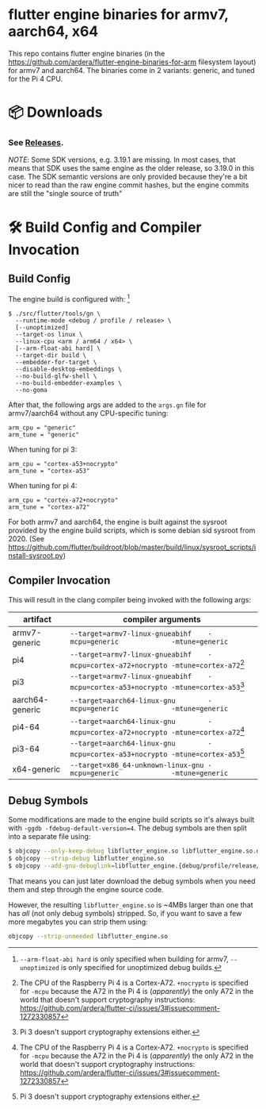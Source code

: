# flutter engine binaries for armv7, aarch64, x64

This repo contains flutter engine binaries (in the https://github.com/ardera/flutter-engine-binaries-for-arm filesystem layout) for armv7 and aarch64.
The binaries come in 2 variants: generic, and tuned for the Pi 4 CPU.

# 📦 Downloads

### **See [Releases](https://github.com/ardera/flutter_embedded/releases).**

*NOTE*: Some SDK versions, e.g. 3.19.1 are missing. In most cases, that means that SDK uses the same engine as the older release, so 3.19.0 in this case.
The SDK semantic versions are only provided because they're a bit nicer to read than the raw engine commit hashes, but the engine commits are still the "single source of truth"

# 🛠️ Build Config and Compiler Invocation
## Build Config
The engine build is configured with: [^2]
```
$ ./src/flutter/tools/gn \
  --runtime-mode <debug / profile / release> \
  [--unoptimized]
  --target-os linux \
  --linux-cpu <arm / arm64 / x64> \
  [--arm-float-abi hard] \
  --target-dir build \
  --embedder-for-target \
  --disable-desktop-embeddings \
  --no-build-glfw-shell \
  --no-build-embedder-examples \
  --no-goma
```

After that, the following args are added to the `args.gn` file for armv7/aarch64 without any CPU-specific tuning:
```
arm_cpu = "generic"
arm_tune = "generic"
```

When tuning for pi 3:
```
arm_cpu = "cortex-a53+nocrypto"
arm_tune = "cortex-a53"
```

When tuning for pi 4:
```
arm_cpu = "cortex-a72+nocrypto"
arm_tune = "cortex-a72"
```

For both armv7 and aarch64, the engine is built against the sysroot provided by the engine build scripts, which is some debian sid sysroot from 2020.
(See https://github.com/flutter/buildroot/blob/master/build/linux/sysroot_scripts/install-sysroot.py)

## Compiler Invocation
This will result in the clang compiler being invoked with the following args:

| artifact        | compiler arguments                                                           |
| --------------- | ---------------------------------------------------------------------------- |
| armv7-generic   | `--target=armv7-linux-gnueabihf    -mcpu=generic             -mtune=generic`    |
| pi4             | `--target=armv7-linux-gnueabihf    -mcpu=cortex-a72+nocrypto -mtune=cortex-a72`[^1] |
| pi3             | `--target=armv7-linux-gnueabihf    -mcpu=cortex-a53+nocrypto -mtune=cortex-a53`[^3] |
| aarch64-generic | `--target=aarch64-linux-gnu        -mcpu=generic             -mtune=generic`    |
| pi4-64          | `--target=aarch64-linux-gnu        -mcpu=cortex-a72+nocrypto -mtune=cortex-a72`[^1] |
| pi3-64          | `--target=aarch64-linux-gnu        -mcpu=cortex-a53+nocrypto -mtune=cortex-a53`[^3] |
| x64-generic     | `--target=x86_64-unknown-linux-gnu -mcpu=generic             -mtune=generic` |

## Debug Symbols

Some modifications are made to the engine build scripts so it's always built with `-ggdb -fdebug-default-version=4`.
The debug symbols are then split into a separate file using:
```bash
$ objcopy --only-keep-debug libflutter_engine.so libflutter_engine.so.dbgsyms
$ objcopy --strip-debug libflutter_engine.so
$ objcopy --add-gnu-debuglink=libflutter_engine.{debug/profile/release/debug_unopt}.dbgsyms libflutter_engine.so
```

That means you can just later download the debug symbols when you need them and step through the engine source code.

However, the resulting `libflutter_engine.so` is ~4MBs larger than one that has _all_ (not only debug symbols) stripped.
So, if you want to save a few more megabytes you can strip them using:
```bash
objcopy --strip-unneeded libflutter_engine.so
```

[^1]: The CPU of the Raspberry Pi 4 is a Cortex-A72. `+nocrypto` is specified for `-mcpu` because the A72 in the Pi 4 is (_apparently_) the only A72 in the world that doesn't support cryptography instructions: https://github.com/ardera/flutter-ci/issues/3#issuecomment-1272330857

[^3]: Pi 3 doesn't support cryptography extensions either.

[^2]: `--arm-float-abi hard` is only specified when building for armv7, `--unoptimized` is only specified for unoptimized debug builds.
